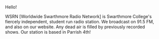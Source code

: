 Hello!

WSRN [Worldwide Swarthmore Radio Network] is Swarthmore College's fiercely independent, student run radio station. We broadcast on 91.5 FM, and also on our website. Any dead air is filled by previously recorded shows. Our station is based in Parrish 4th!
